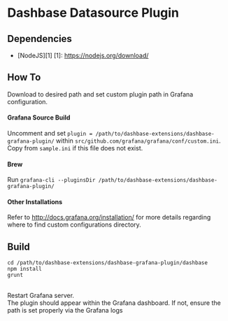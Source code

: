 # Dashbase Datasource Plugin

## Dependencies
- [NodeJS][1]
[1]: https://nodejs.org/download/ 

## How To
Download to desired path and set custom plugin path in Grafana configuration.
</br>
#### Grafana Source Build
Uncomment and set `plugin = /path/to/dashbase-extensions/dashbase-grafana-plugin/` within `src/github.com/grafana/grafana/conf/custom.ini`. Copy from `sample.ini` if this file does not exist.
</br>
#### Brew
Run `grafana-cli --pluginsDir /path/to/dashbase-extensions/dashbase-grafana-plugin/` 
#### Other Installations
Refer to http://docs.grafana.org/installation/ for more details regarding where to find custom configurations directory.
</br>
## Build
```
cd /path/to/dashbase-extensions/dashbase-grafana-plugin/dashbase
npm install
grunt
```
</br>
Restart Grafana server. 
</br>
The plugin should appear within the Grafana dashboard. If not, ensure the path is set properly via the Grafana logs
